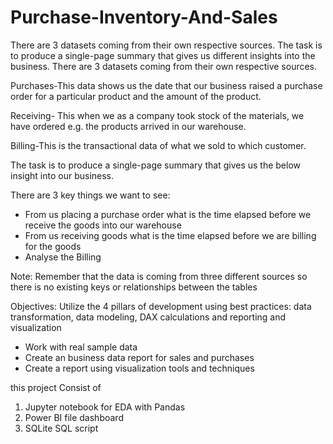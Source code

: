 # Purchase-Inventory-And-Sales
There are 3 datasets coming from their own respective sources. The task is to produce a single-page summary that gives us different insights into the business.
There are 3 datasets coming from their own respective sources.

Purchases-This data shows us the date that our business raised a purchase order for a particular product and the amount of the product.

Receiving- This when we as a company took stock of the materials, we have ordered e.g. the products arrived in our warehouse.

Billing-This is the transactional data of what we sold to which customer.

The task is to produce a single-page summary that gives us the below insight into our business.

There are 3 key things we want to see:

- From us placing a purchase order what is the time elapsed before we receive the goods into our warehouse
- From us receiving goods what is the time elapsed before we are billing for the goods
- Analyse the Billing

Note: Remember that the data is coming from three different sources so there is no existing keys or relationships between the tables

Objectives:
Utilize the 4 pillars of development using best practices: data transformation, data modeling, DAX calculations and reporting and visualization
- Work with real sample data
- Create an business data report for sales and purchases
- Create a report using visualization tools and techniques

this project Consist of 
1. Jupyter notebook for EDA with Pandas
2. Power BI file dashboard
3. SQLite SQL script
